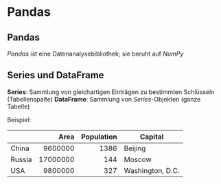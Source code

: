 # Pandas

## Pandas

_Pandas_ ist eine Datenanalysebibliothek; sie beruht auf _NumPy_

## Series und DataFrame

**Series**: Sammlung von gleichartigen Einträgen zu bestimmten Schlüsseln (Tabellenspalte)
**DataFrame**: Sammlung von _Series_-Objekten (ganze Tabelle)

Beispiel:

|        |     Area | Population | Capital          |
| ------ | -------: | ---------: | ---------------- |
| China  |  9600000 |       1386 | Beijing          |
| Russia | 17000000 |        144 | Moscow           |
| USA    |  9800000 |        327 | Washington, D.C. |
